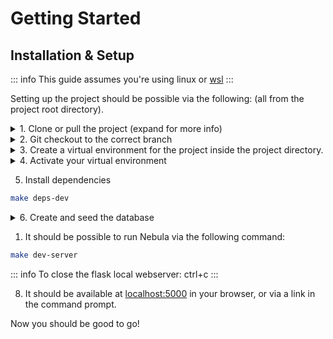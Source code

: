 # Getting Started

## Installation & Setup

::: info
 This guide assumes you're using linux or [wsl](https://docs.microsoft.com/en-us/windows/wsl/install)
:::

Setting up the project should be possible via the following: (all from the project root directory).

<details> 
<summary>1. Clone or pull the project (expand for more info)</summary>

```bash
git clone https://gitlab.astro.rug.nl/sirius-a/nebula.git
```

</details>
<details><summary>2. Git checkout to the correct branch</summary>

_Note: in this guide the branch 'dev' was used as it was the most recently used._

```bash
git checkout dev
```

</details>
<details><summary>3. Create a virtual environment for the project inside the project directory. </summary>
This makes sure you do not 'contaminate' your global Python dependencies with the dependencies for Nebula and vice versa.

-   Go to the nebula directory

```bash
cd nebula
```

-   Create the directory for the virtual environment

```bash
mkdir venv
```

-   Create the python virtual environment

```bash
python3 -m venv venv
```

</details>
<details><summary>4. Activate your virtual environment</summary>

```bash
. venv/bin/activate
```

_Note: to deactivate the virtual environment symply run `deactivate`_

</details>

5. Install dependencies

```bash
make deps-dev
```

<details><summary>6. Create and seed the database</summary>

```bash
export FLASK_APP=nebula

flask db init

flask db seed

# or `flask db seed_dev`
```

:::tip Learn More
For more information on the database CLI commands, see [here](/developer/cli/database-cli.md)
:::

</details>

1. It should be possible to run Nebula via the following command:

```bash
make dev-server
```

::: info
To close the flask local webserver: ctrl+c
:::

8. It should be available at [localhost:5000](localhost:5000/) in your browser, or via a link in the command prompt.

Now you should be good to go!